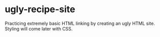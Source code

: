 # ugly-recipe-site
Practicing extremely basic HTML linking by creating an ugly HTML site.
Styling will come later with CSS.
